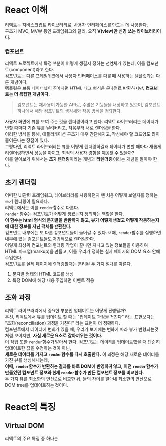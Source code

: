 # React 이해
리액트는 자바스크립트 라이브러리로, 사용자 인터페이스를 만드는 데 사용한다.  
구조가 MVC, MVW 등인 프레임워크와 달리, 오직 **V(view)만 신경 쓰는 라이브러리이다.**  

### 컴포넌트
리액트 프로젝트에서 특정 부분이 어떻게 생길지 정하는 선언체가 있는데, 이를 컴포넌트(component)라고 한다.  
컴포넌트는 다른 프레임워크에서 사용자 인터페이스를 다룰 때 사용하는 템플릿과는 다른 개념이다.  
템플릿은 보통 데이터셋이 주어지면 HTML 태그 형식을 문자열로 반환하지만, **컴포넌트는 더 복잡한 개념이다.**  
> 컴포넌트는 재사용이 가능한 API로, 수많은 기능들을 내장하고 있으며, 컴포넌트 하나에서 해당 컴포넌트의 생김새와 작동 방식을 정의한다. 

사용자 화면에 뷰를 보여 주는 것을 렌더링이라고 한다. 리액트 라이브러리는 데이터가 변할 때마다 기존 뷰를 날려버리고, 처음부터 새로 랜더링을 한다.  
이러한 방식을 통해, 애플리케이션 구조가 매우 간단해지고, 작성해야 할 코드양도 많이 줄어든다는 장점이 있다.  
그렇다면, 리액트 라이브러리는 뷰를 어떻게 렌더링하길래 데이터가 변할 때마다 새롭게 리렌더링하면서 성능을 아끼고, 최적의 사용자 경험을 제공할 수 있을까?  
이를 알아보기 위해서는 **초기 렌더링**이라는 개념과 **리렌더링** 이라는 개념을 알아야 한다.

## 초기 렌더링
어떠한 UI관련 프레임워크, 라이브러리를 사용하던지 맨 처음 어떻게 보일지를 정하는 초기 렌더링이 필요하다.  
리액트에서는 이를 `render`함수로 다룬다.  
`render` 함수는 컴포넌트가 어떻게 생겼는지 정의하는 역할을 한다.  
**이 함수는 html 형식의 문자열을 반환하지 않고, 뷰가 어떻게 생겼고 어떻게 작동하는지에 대한 정보를 지닌 객체를 반환한다.**  
컴포넌트 내부에는 또 다른 컴포넌트들이 들어갈 수 있다. 이때, `render`함수를 실행하면 내부에 있는 컴포넌트들도 재귀적으로 렌더링한다.  
이렇게 최상위 컴포넌트의 렌더링 작업이 끝나면 지니고 있는 정보들을 이용하여 HTML 마크업(markup)을 만들고, 이를 우리가 정하는 실제 페이지의 DOM 요소 안에 주입한다.  
컴포넌트를 실제 페이지에 렌더링할때는 분리된 두 가지 절차를 따른다.  
1. 문자열 형태의 HTML 코드를 생성
2. 특정 DOM에 해당 내용 주입하면 이벤트 적용

## 조화 과정
리액트 라이브러리에서 중요한 부분인 업데이트는 어떻게 진행될까?  
우선, 리액트에서 뷰를 업데이트 할 때는 "업데이트 과정을 거친다" 라는 표현보다는 "조화(reconciliation) 과정을 거친다" 라는 표현이 더 정확하다.  
컴포넌트에서 데이터에 변화가 있을 때, 우리가 보기에는 변화에 따라 뷰가 변형되는것처럼 보이지만, **사실 새로운 요소로 갈아끼우는 것이다.**  
이 작업 또한 `render`함수가 맡아서 한다. 컴포넌트는 데이터를 업데이트했을 때 단순히 업데이트한 값을 수정하는 것이 아닌,  
**새로운 데이터를 가지고 `render`함수를 다시 호출한다.** 이 과정은 해당 새로운 데이터를 가진 뷰를 생성해내는데,  
**이때, `render`함수가 반환하는 결과를 바로 DOM에 반영하지 않고, 이전 `render`함수가 만들었던 컴포넌트 정보와 현재 `render`함수가 만든 컴포넌트 정보를 비교한다.**  
두 가지 뷰를 최소한의 연산으로 비교한 뒤, 둘의 차이를 알아내 최소한의 연산으로 DOM tree를 업데이트하는 것이다.  

# React의 특징
## Virtual DOM
리액트의 주요 특징 중 하나는
